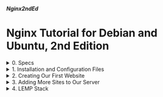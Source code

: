 ##### Nginx2ndEd
# Nginx Tutorial for Debian and Ubuntu, 2nd Edition

<details markdown="1">
<summary>
0. Specs
</summary>

---

### 0.0. The What
It's been some time after I prepared [NginxOnDebianUbuntu](NginxOnDebianUbuntu.html) tutorial. I decided to revise it with a new perspective. The old document will be available for some time, in case you'd like to check it too.

Nginx is a very powerful web server software. Some sources tell that it is one of the most used web server software with Apache.

### 0.1. Environment
I used Debian and Ubuntu server editions, namely Debian 11 & 12, Ubuntu 22.04 & 24.04 LTS Servers.

I have a test domain name: 386387.xyz. I used it for my tests. 

Unless you want to run a totally static website, you would need PHP and a database server too. So we're going to touch them a bit.

All the following domain names points to my test server:

- 386387.xyz
- www.386387.xyz
- srv1.386387.xyz
- srv2.386387.xyz
- srv3.386387.xyz
- srv4.386387.xyz
- srv5.386387.xyz
- srv6.386387.xyz

### 0.2. Sources

- [nginx.org](https://nginx.org/en/docs/)  
- [www.geeksforgeeks.org](https://www.geeksforgeeks.org/how-to-retrieve-data-from-mysql-database-using-php/)  
- [Deepseek](https://www.deepseek.com/)   
- [ChatGPT](https://chatgpt.com/) 

<br>
</details>

<details markdown="1">
<summary>
1. Installation and Configuration Files
</summary>

---
### 1.1. Installation
Upgrade repositories and install nginx package

```
sudo apt update
sudo apt install nginx --yes
```

When installed on Debian and Ubuntu, nginx (as the other daemon packages) starts automatically. You can check the service:

```
systemctl status nginx
```

Debian package maintainers prepared a sample page for the web server. You can check it:

```
sudo nano /var/www/html/index.nginx-debian.html
```

### 1.2. Configuration Files

Debian and Ubuntu installations have the following files and directories at /etc/nginx:

- **fastcgi.conf**: Contains default settings for FastCGI applications.
- **fastcgi_params**: Similar to fastcgi.conf, it defines FastCGI parameters but is more minimal. Some configurations use one or the other.
- **koi-utf**: Charset conversion maps for KOI8-R (Cyrillic encoding) to UTF-8. 
- **koi-win**: Charset conversion maps for KOI8-R (Cyrillic encoding) to Windows-1251.
- **mime.types**: Defines the mapping of file extensions to MIME types.
- **nginx.conf**: The main Nginx configuration file that includes global settings and loads other configurations.
- **proxy_params**: Contains default settings for reverse proxying requests to another server.
- **scgi_params**: Configuration parameters for handling SCGI (Simple Common Gateway Interface) requests.
- **uwsgi_params**: Defines parameters for uWSGI applications (commonly used for Python web apps).
- **win-utf**: Charset conversion map for Windows-1251 encoding.
- **conf.d/**: Stores additional Nginx configuration files that are automatically loaded. Empty on default installations.
- **modules-available/**: Contains configuration files for optional Nginx modules that can be enabled or disabled. Empty on default installations.
- **modules-enabled/**: Symbolic links to active modules from modules-available/. Empty on default installations.
- **sites-available/**: Stores virtual host configurations for different websites (like Apache’s sites-available).
- **sites-enabled/**: Contains symbolic links to active virtual host configurations from sites-available/.
- **snippets/**: Stores reusable configuration fragments that can be included in other config files (e.g., SSL settings).

Normally, we do not need to edit configuration files other than the ones in sites-available/.

### 1.3. Scripts for Enabling & Disabling Sites & Modules

If you used Apache Web Server you would remember there are commands like a2ensite, a2dissite, a2enmod, a2dismod. They are used to enable/disable sites and modules.

With the help of ChatGPT, I prepared Nginx counterparts of these commands as nxensite, nxdissite, nxenmod, and nxdismod.

#### 1.3.1. nxensite Enable a Site

This script is expected to enable a site configuration by creating a symbolic link in sites-enabled/ from sites-available/.

Let's create it:

```
sudo nano /usr/local/bin/nxensite
```

Fill as below:

```
#!/bin/bash
if [ -z "$1" ]; then
    echo "Usage: nxensite <site-name>"
    exit 1
fi

SITE="/etc/nginx/sites-available/$1"
LINK="/etc/nginx/sites-enabled/$1"

if [ ! -f "$SITE" ]; then
    echo "Site configuration '$1' does not exist in sites-available."
    exit 1
fi

ln -s "$SITE" "$LINK"
echo "Enabled site: $1"
```

Make it executable:

```
sudo chmod +x /usr/local/bin/nxensite
```

It is necessary to reload nginx after enabling a site:

```
sudo systemctl reload nginx
```

#### 1.3.2. nxdissite Disable a Site

This script is expected to disable a site configuration by removing its symbolic link from sites-enabled/.

Let's create it:

```
sudo nano /usr/local/bin/nxdissite
```

Fill as below:

```
#!/bin/bash
if [ -z "$1" ]; then
    echo "Usage: nxdissite <site-name>"
    exit 1
fi

LINK="/etc/nginx/sites-enabled/$1"

if [ ! -L "$LINK" ]; then
    echo "Site '$1' is not enabled."
    exit 1
fi

rm "$LINK"
echo "Disabled site: $1"
```


Make it executable:

```
sudo chmod +x /usr/local/bin/nxdissite
```

It is necessary to reload nginx after disabling a site:

```
sudo systemctl reload nginx
```

#### 1.3.3. nxenmod Enable a Module

This script is expected to enable a module by creating a symbolic link in mods-enabled/ from mods-available/.

Let's create it:

```
sudo nano /usr/local/bin/nxenmod
```

Fill as below:

```
#!/bin/bash
if [ -z "$1" ]; then
    echo "Usage: nxenmod <module-name>"
    exit 1
fi

MOD="/etc/nginx/modules-available/$1.conf"
LINK="/etc/nginx/modules-enabled/$1.conf"

if [ ! -f "$MOD" ]; then
    echo "Module configuration '$1.conf' does not exist in modules-available."
    exit 1
fi

ln -s "$MOD" "$LINK"
echo "Enabled module: $1"
```

Make it executable:

```
sudo chmod +x /usr/local/bin/nxenmod
```

It is necessary to restart nginx after enabling a module:

```
sudo systemctl restart nginx
```

#### 1.3.4. nxdismod Disable a Module

This script is expected to disable a module by removing its symbolic link from mods-enabled/.

Let's create it:

```
sudo nano /usr/local/bin/nxdismod
```

Fill as below:

```
#!/bin/bash
if [ -z "$1" ]; then
    echo "Usage: nxdismod <module-name>"
    exit 1
fi

LINK="/etc/nginx/modules-enabled/$1.conf"

if [ ! -L "$LINK" ]; then
    echo "Module '$1' is not enabled."
    exit 1
fi

rm "$LINK"
echo "Disabled module: $1"
```

Make it executable:

```
sudo chmod +x /usr/local/bin/nxdismod
```

It is necessary to restart nginx after disabling a module:

```
sudo systemctl restart nginx
```

<br>
</details>

<details markdown="1">
<summary>
2. Creating Our First Website
</summary>

---
### 2.0. Explanations

When Nginx is installed, it creates a configuraiton file in sites-available/ directory with the name default. 

Configuration file default comes enabled, that is linked to sites-enabled/ directory. 

Like Apache, there are 4 steps to create a web site on Nginx Web Server.

1. Prepare a place for the website contents and put the contents in there. Generally, a directory under /var/www is fine.
2. Create a configuration file for the site in /etc/nginx/sites-available/
3. Enable the site with nx2ensite command (or by just linking it to /etc/nginx/sites-enabled/ directory yourself).
4. Reload Nginx daemon.

### 2.1. Configure the Website
#### 2.1.1. Prepare Website Home

Make a home for our website:

```
sudo mkdir /var/www/386387.xyz
```

Create a sample home page

```
sudo nano /var/www/386387.xyz/index.html
```

Fill as below:

```
<html>
<title>386387.xyz Test Page</title>
<body>
<h1>386387.xyz Test Page</h1>
<p>386387.xyz and www.386387.xyz land here.</p>
</body>
</html>
```

Make Nginx daemon user own the directory and files:

```
sudo chown -R www-data:www-data /var/www/386387.xyz
```

Change all directory permissions to 755 and file permissions to 644

```
sudo find /var/www/386387.xyz -type d -exec chmod 755 {} \;
sudo find /var/www/386387.xyz -type f -exec chmod 644 {} \;
```

### 2.1.2. Create Website Configuration 

Disable the default site configuration, we don't need it anymore

```
sudo nxdissite default
```

Create the configuration file of the site

```
sudo nano /etc/nginx/sites-available/386387.xyz
```

Fill as below:

```
server {
   listen 80;
   listen [::]:80;
   root /var/www/386387.xyz;
   index index.html index.htm;
   server_name 386387.xyz www.386387.xyz;
   access_log /var/log/nginx/386387.xyz.access.log;
   error_log /var/log/nginx/386387.xyz.error.log;
   location / {
      try_files $uri $uri/ =404;
   }
   server_tokens off;
}
```

Line by line explanation of the configuration file

- Start of the site configuration. 
- Listen IP version 4 at port 80.
- Listen IP version 6 at port 80.
- Root directory is /var/www/x386387.xyz.
- Index file (default file) is one of the followings in order.
- Server names are 386387.xyz and www.386387.xyz.
- Access log is: /var/log/nginx/386387.xyz.access.log
- Error log is: /var/log/nginx/386387.xyz.error.log
- For the location in root (and subfolders), try the given name as a file, then as a folder, if can't find, send 404 error message.
- Don't display server version at error (and other) messages.
- End of the site configuration.

### 2.1.3. Enable the Website
Enable the site and reload Nginx daemon.

```
sudo nxensite 386387.xyz
sudo systemctl reload nginx
```

Our site is ready. Assuming 386387.xyz points to the IP of the server, we can reach our site by reaching to the following URL:

```
http://386387.xyz
```

### 2.2. Add SSL (TLS) Support
#### 2.2.1. Install Certbot

Thanks to [Let's Encrypt](https://letsencrypt.org/) we can get free certificates and let our site to be connected by HTTPS. We use [certbot](https://certbot.eff.org/) tool to automatically install and update the certificates.

Let's Encrypt certificates last 3 months, they have to be renewed periodically. Certbot tool handles acquiring and renewing tasks.

Install certbot:

```
sudo apt update
sudo apt install certbot --yes
```

#### 2.2.2.Get the Certificates

Get the certificates with certbot:

```
sudo certbot certonly -d 386387.xyz,www.386387.xyz --agree-tos --webroot
```

- **certonly**: Get the certificates only, do not install them
- **-d ...**: Get a certificate for all these domains
- **--agree-tos**: Accept the terms of services
- **--webroot**: Put challenge (authentication) files to a webroot folder. If you don't have a web server installed, then certbot may span a temporary web server to authenticate. But we already have 1 so we don't need it.


It asks for your email to inform you if needed and asks to share your email address with EFF, you can answer Y if you want. 

Then asks for the webroot directory of the domain, you can enter yours, mine is ```/var/www/386387.xyz```.

If you are getting a certificate for more than 1 domains like me, it asks for other's webroot too, you can select 2 as the other webroot.

Our certificates are installed as following:

```
Certificate is saved at: /etc/letsencrypt/live/386387.xyz/fullchain.pem
Key is saved at:         /etc/letsencrypt/live/386387.xyz/privkey.pem
```

#### 2.2.3. Create HTTPS Site Configuration

Now we need to prepare a configuration for the HTTPS site.

```
sudo nano /etc/nginx/sites-available/386387.xyz-ssl
```

Fill as below:

```
server {
   listen 443 ssl;
   listen [::]:443 ssl;
   root /var/www/386387.xyz;
   index index.html index.htm;
   server_name 386387.xyz www.386387.xyz;
   access_log /var/log/nginx/386387.xyz.access.log;
   error_log /var/log/nginx/386387.xyz.error.log;
   ssl_certificate /etc/letsencrypt/live/386387.xyz/fullchain.pem;
   ssl_certificate_key /etc/letsencrypt/live/386387.xyz/privkey.pem;
   ssl_session_timeout 5m;
   location / {
      try_files $uri $uri/ =404;
   }
   server_tokens off;
}
```

There are 3 unfamiliar lines starting with ssl, they say SSL certificates are at the given paths and session timeout is 5 minutes.

Our HTTPS site is ready at ```https://386387.xyz```after we enable the new configuration and reload the Nginx daemon:

```
sudo nxensite 386387.xyz-ssl
sudo systemctl reload nginx
```

#### 2.2.4. HTTP to HTTPS Redirection

Our site works as HTTPS, but there is one more work to do.

Whenever someone tries to connect to https://386387.xyz, they meet our HTTPS site. But if someone tries to connect to http://386387.xyz, they get to our plain HTTP site. 

We can redirect our HTTP site to HTTPS site to overcome this little problem.

Edit our HTTP site configuration:

```
sudo nano /etc/nginx/sites-available/386387.xyz
```

Change as below :

```
server {
   listen 80;
   listen [::]:80;
   index index.html index.htm;
   server_name 386387.xyz www.386387.xyz;
   access_log /var/log/nginx/386387.xyz.access.log;
   error_log /var/log/nginx/386387.xyz.error.log;
   location ^~ /.well-known/acme-challenge {
       allow all; 
       root /var/www/386387.xyz;
   }
    location / {
       return 301 https://$host$request_uri;
    }   server_tokens off;
}
```

Certbot puts some files on .well-know/acme-challenge/ directory to authenticate the server. The lines we added redirects the other requests to the HTTPS site.

Reload the Nginx daemon and we are (almost) done.

```
sudo systemctl reload nginx
```


### 2.2.5. Certbot Hooks

When the time comes, certbot renews the certificates. But Nginx doesn't know that and tries to use the old ones. That means our HTTPS site does not work anymore. 

To handle this situation, we need to find a way to reload Nginx when certbot renews the certificates.

Certbot runs all scripts in the  /etc/letsencrypt/renewal-hooks/deploy directory after a successfull renewal. We'll put a script there.

```
sudo nano /etc/letsencrypt/renewal-hooks/deploy/reloadnginx.sh
```

Fill as below:

```
#!/bin/bash
systemctl reload nginx
```

Make the script executable

```
sudo chmod +x /etc/letsencrypt/renewal-hooks/deploy/reloadnginx.sh
```
<br>
</details>

<details markdown="1">
<summary>
3. Adding More Sites to Our Server
</summary>

---
### 3.0. Explanations

Nginx server can host many sites. Actually there is no limit on the number of the sites, you can add sites as much as your server's CPU and RAM allows.

We're going to add some more sites with different properties

- Local access only
- Only Accessible by 2 IPs
- Reverse proxy configuration
- Custom error pages
- Listening on a different port
- No access logs

There will be only HTTP configurations for these sites, you can add HTTPS access to them as in step 2.2.

### 3.1. Local Access Only
Our site will allow access only from the server, no other IP's will be able to access it.

These type of sites can be used for management purposes.

Create a home for the site, a sample HTML, configure permissions and ownerships.

```
sudo mkdir /var/www/srv1
sudo touch /var/www/srv1/index.html
sudo chown -R www-data:www-data /var/www/srv1
sudo find /var/www/srv1 -type d -exec chmod 755 {} \;
sudo find /var/www/srv1 -type f -exec chmod 644 {} \;
```

Fill sample HTML

```
sudo nano /var/www/srv1/index.html
```

Fill as below:

```
<html>
<title>srv1.386387.xyz Test Page</title>
<body>
<h1>srv1.386387.xyz Test Page</h1>
<p>Local access only</p>
</body>
</html>
```

Create configuration for the site

```
sudo nano /etc/nginx/sites-available/srv1
```

```
server {
   listen 127.0.0.1:80;
   root /var/www/srv1;
   index index.html index.htm;
   server_name srv1.386387.xyz;
   access_log /var/log/nginx/srv1.access.log;
   error_log /var/log/nginx/srv1.error.log;
   location / {
      try_files $uri $uri/ =404;
   }
   server_tokens off;
}
```

Enable the site and reload Nginx daemon

```
sudo nxensite srv1
sudo systemctl reload nginx
```

You will not be able to reach to the site at ```http://srv1.386387.xyz```, but if you run the following command on the server, it will retrieve the HTML:

```
curl 127.0.0.1
```

### 3.2. Only Accessible by 2 IPs
Only 2 given IPs will be able to access this site.

These type of sites can be used to serve to only some selected persons.

Create a home for the site, a sample HTML, configure permissions and ownerships.

```
sudo mkdir /var/www/srv2
sudo touch /var/www/srv2/index.html
sudo chown -R www-data:www-data /var/www/srv2
sudo find /var/www/srv2 -type d -exec chmod 755 {} \;
sudo find /var/www/srv2 -type f -exec chmod 644 {} \;
```

Fill sample HTML

```
sudo nano /var/www/srv2/index.html
```

Fill as below:

```
<html>
<title>srv2.386387.xyz Test Page</title>
<body>
<h1>srv2.386387.xyz Test Page</h1>
<p>Only 2 IPs can access.</p>
</body>
</html>
```

Create configuration for the site

```
sudo nano /etc/nginx/sites-available/srv2
```

Fill as below:

```
server {
   listen 80;
   root /var/www/srv2;
   index index.html index.htm;
   server_name srv2.386387.xyz;
   allow 195.174.44.28;
   allow 138.199.28.46;
   deny all;
   location / {
      try_files $uri $uri/ =404;
   }
}
```

Enable the site and reload Nginx daemon

```
sudo nxensite srv2
sudo systemctl reload nginx
```

Only 2 given IPs will be able to access to the site ```http://srv2.386387.xyz```, the others will have Forbidden message.

You can add more IPs or even IP blocks as following:

```
      allow 195.174.44.0/24;
```

### 3.3. Reverse Proxy Configuration

Some software supplies locally running mini web servers. One of them is RSpamd. You can only access them from the server they are running.

Using Apache's Reverse Proxy module, we can access them from outside the server too.

We can simulate such a system, open another terminal window on your server and type the following commands, that terminal will stay busy:

```
mkdir /tmp/test
echo Test > /tmp/test/index.html
cd /tmp/test
python3 -m http.server 8080 --bind 127.0.0.1
```

Now if you run the following command on another terminal for your server:

```
curl 127.0.0.1:8080
```

You will see it is replying with Test

This mini server can be accessed from our server only, and we'll make it accessible from the world too.

Create a configuration for the site

```
sudo nano /etc/nginx/sites-available/srv3
```

Fill as below:

```
server {
   listen 80;
   server_name srv3.386387.xyz;
   access_log /var/log/nginx/srv3.access.log;
   error_log /var/log/nginx/srv3.error.log;
   location / {
        proxy_pass         http://127.0.0.1:8080;
        proxy_set_header   Host $host;
        proxy_set_header   X-Real-IP $remote_addr;
        proxy_set_header   X-Forwarded-For $proxy_add_x_forwarded_for;
        proxy_set_header   X-Forwarded-Proto $scheme;
    }
}
```

Enable the site and reload Nginx daemon

```
sudo nxensite srv3
sudo systemctl reload nginx
```

Now, when you browse ```http://srv3.386387.xyz/``` you will access to the local server.

Remember terminating the local server at the other terminal.


### 3.4. Custom Error Pages

When there is an error, Nginx server inform us with an error page. The most occuring error is 404, page not found. But there are other errors too.

We can change the error pages as we like. Let's try it.

Create a home for the site, a sample HTML, 404 error page HTML, configure permissions and ownerships.

```
sudo mkdir /var/www/srv4
sudo touch /var/www/srv4/index.html
sudo touch /var/www/srv4/404.html
sudo chown -R www-data:www-data /var/www/srv4
sudo find /var/www/srv4 -type d -exec chmod 755 {} \;
sudo find /var/www/srv4 -type f -exec chmod 644 {} \;
```

Fill sample HTML

```
sudo nano /var/www/srv4/index.html
```

Fill as below:

```
<html>
<title>srv4.386387.xyz Test Page</title>
<body>
<h1>srv4.386387.xyz Test Page</h1>
<p>This site has a modified error 404 page.</p>
</body>
</html>
```

Fill error page HTML

```
sudo nano /var/www/srv4/404.html
```

Fill as below:

```
<html>
<title>I cannot find the page</title>
<body>
<h1>I cannot find the page</h1>
<p>May I ask you to change the address you're browsing?</p>
</body>
</html>
```

Create a configuration for the site

```
sudo nano /etc/nginx/sites-available/srv4
```

Fill as below:

```
server {
   listen 80;
   listen [::]:80;
   root /var/www/srv4;
   index index.html index.htm;
   server_name srv4.386387.xyz;
   access_log /var/log/nginx/srv4.access.log;
   error_log /var/log/nginx/srv4.error.log;
   error_page 404 /404.html;
   # internal directive makes those files can’t be accessed directly by users.
   location = /errors/404.html {
        internal;
   }
   server_tokens off;
}
```

Enable the site and reload Apache daemon

```
sudo nxensite srv4
sudo systemctl reload nginx
```

When you visit ```http://srv4.386387.xyz``` you can see the main page, visit ```http://srv4.386387/test``` to see the custom error page.

### 3.5. Listening on a Different Port

Normally web servers listen on ports 80 (HTTP) and 443 (HTTPS). But sometimes it might be necessary to use the other ports.

We are going to configure our server to listen on port 8080.

Create a home for the site, a sample HTML, configure permissions and ownerships.

```
sudo mkdir /var/www/srv5
sudo touch /var/www/srv5/index.html
sudo chown -R www-data:www-data /var/www/srv5
sudo find /var/www/srv5 -type d -exec chmod 755 {} \;
sudo find /var/www/srv5 -type f -exec chmod 644 {} \;
```

Fill sample HTML

```
sudo nano /var/www/srv5/index.html
```

Fill as below:

```
<html>
<title>srv5.386387.xyz Test Page</title>
<body>
<h1>srv5.386387.xyz Test Page</h1>
<p>This site listens on port 8080.</p>
</body>
</html>
```

Create a configuration for the site

```
sudo nano /etc/nginx/sites-available/srv5
```

Fill as below:

```
server {
   listen 8080;
   root /var/www/srv5;
   index index.html index.htm;
   server_name srv5.386387.xyz;
   access_log /var/log/nginx/srv5.access.log;
   error_log /var/log/nginx/srv5.error.log;
   location / {
      try_files $uri $uri/ =404;
   }
   server_tokens off;
}
```

Enable the site and reload Nginx daemon

```
sudo nxensite srv5
sudo systemctl reload nginx
```

Now you can visit ```http://srv5.386387.xyz:8080``` to see our new site.

### 3.6. No Access Logs

We want our site to have no access logs. There might be a lot of reason for that. One reason that comes to my mind is privacy. 

Create a home for the site, a sample HTML, configure permissions and ownerships.

```
sudo mkdir /var/www/srv6
sudo touch /var/www/srv6/index.html
sudo chown -R www-data:www-data /var/www/srv5
sudo find /var/www/srv6 -type d -exec chmod 755 {} \;
sudo find /var/www/srv6 -type f -exec chmod 644 {} \;
```

Fill sample HTML

```
sudo nano /var/www/srv6/index.html
```

Fill as below:

```
<html>
<title>srv6.386387.xyz Test Page</title>
<body>
<h1>srv6.386387.xyz Test Page</h1>
<p>We do not collect access logs.</p>
</body>
</html>
```

Create a configuration for the site

```
sudo nano /etc/nginx/sites-available/srv6
```

Fill as below:

```
server {
   listen 80;
   root /var/www/srv6;
   index index.html index.htm;
   server_name srv6.386387.xyz;
   access_log off;
   error_log /var/log/nginx/srv6.error.log;
   location / {
      try_files $uri $uri/ =404;
   }
   server_tokens off;
}
```


Enable the site and reload Nginx daemon

```
sudo nxensite srv6
sudo systemctl reload nginx
```

Now you can visit ```http://srv6.386387.xyz``` to see our new site.

If you want to disable error logs too, you can change the following line in the site config: 

```
   error_log /var/log/nginx/srv6.error.log;
```

as

```
   error_log /dev/null crit;
```

<br>
</details>

<details markdown='1'>
<summary>
4. LEMP Stack
</summary>

---
- L: Linux (Debian or Ubuntu in our case)
- E: Nginx (Enginx actually)
- M: Mariadb (or Mysql if you love Or*cle so much)
- P: PHP, Python, or Perl (PHP in our case)

So not a big deal, we'll install Mariadb and PHP and connect them with Nginx.

### 4.1. Install Mariadb, Php and Necessary Dependencies.

- php-cli   : PHP client package
- php-fpm   : To run php as a cgi, nginx doesn't have a native support for PHP 
- php-mysql : For php to connect to mariadb

```
sudo apt install --yes mariadb-server php-cli php-fpm php-mysql
```

### 4.2. Configure a Site for PHP

Let's use our srv6.386387.xyz site for LEMP testing.

```
sudo nano /etc/nginx/sites-available/srv6
```

Change as below:


```
server {
   listen 80;
   root /var/www/srv6;
   index index.html index.htm;
   server_name srv6.386387.xyz;
   access_log off;
   error_log /var/log/nginx/srv6.error.log;
   location / {
      try_files $uri $uri/ =404;
   }
   location ~ \.php$ {
      fastcgi_pass unix:/run/php/php-fpm.sock;
      include fastcgi.conf;
   }
   server_tokens off;
}
```

Reload nginx

```
sudo systemctl reload nginx
```
 
### 4.3. Test it

We'll create a test database, a table in that database, add some rows to the table on Mariadb. We will also create a test PHP file with the PHP code to retrieve the data from the database and display it as HTML. 

#### 4.3.1. DB Operations

Connect to Mariadb shell

```
sudo mariadb
```

Create mysampledb database, connect to it, create a table, fill the table, create a user with the access permission on that database and the table.

**Run on Mariadb shell**

```
CREATE DATABASE mysampledb;
USE mysampledb;
CREATE TABLE Employees (Name char(15), Age int(3), Occupation char(15));
INSERT INTO Employees VALUES ('Joe Smith', '26', 'Ninja');
INSERT INTO Employees VALUES ('John Doe', '33', 'Sleeper');
INSERT INTO Employees VALUES ('Mariadb Server', '14', 'RDBM');
GRANT ALL ON mysampledb.* TO 'appuser'@'localhost' IDENTIFIED BY 'password';
exit
```

#### 4.3.2. Create Test PHP
```
sudo nano /var/www/srv6/test.php
```

Fill it as below

```
<?php
   $mycon = new mysqli("localhost", "appuser", "password", "mysampledb");
   if ($mycon->connect_errno)
   {
      echo "Connection Error";
      exit();
   }
   $mysql = "SELECT * FROM Employees";
   $result = ($mycon->query($mysql));
   $rows = [];
   if ($result->num_rows > 0)
    {
        $rows = $result->fetch_all(MYSQLI_ASSOC);
    }
?>
<!DOCTYPE html>
<html>
<body>
    <table>
        <thead>
            <tr>
                <th>Name</th>
                <th>Age</th>
                <th>Occupation</th>
            </tr>
        </thead>
        <tbody>
            <?php
               if(!empty($rows))
               foreach($rows as $row)
              {
            ?>
            <tr>
                <td><?php echo $row['Name']; ?></td>
                <td><?php echo $row['Age']; ?></td>
                <td><?php echo $row['Occupation']; ?></td>
            </tr>
            <?php } ?>
        </tbody>
    </table>
</body>
</html>
<?php
    mysqli_close($conn);
?>
```

Now go to below address to see if it is working:  
```http://srv6.386387.xyz/test.php```

<br>
</details>

